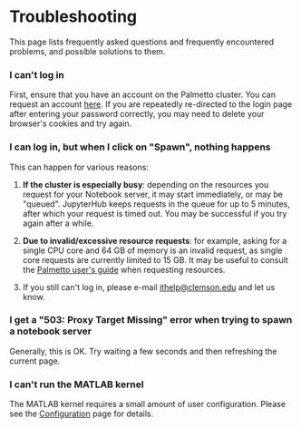 
# Troubleshooting

This page lists frequently asked questions and frequently encountered problems, and possible solutions to them.

### I can't log in

First, ensure that you have an account on the Palmetto cluster. You can request an account [here](https://citi.sites.clemson.edu/new-account/). If you are repeatedly re-directed to the login page after entering your password correctly, you may need to delete your browser's cookies and try again.

### I can log in, but when I click on "Spawn", nothing happens

This can happen for various reasons:

1. **If the cluster is especially busy**: depending on the resources you request for your Notebook server, it may start immediately, or may be "queued". JupyterHub keeps requests in the queue for up to 5 minutes, after which your request is timed out. You may be successful if you try again after a while.

1. **Due to invalid/excessive resource requests**: for example, asking for a single CPU core and 64 GB of memory is an invalid request, as single core requests are currently limited to 15 GB. It may be useful to consult the [Palmetto user's guide](http://www.palmetto.clemson.edu/palmetto) when requesting resources.

1. If you still can't log in, please e-mail <ithelp@clemson.edu> and let us know.

### I get a "503: Proxy Target Missing" error when trying to spawn a notebook server

Generally, this is OK. Try waiting a few seconds and then refreshing the current page.

### I can't run the MATLAB kernel

The MATLAB kernel requires a small amount of user configuration. Please see the [Configuration](Configuring.html) page for details.
